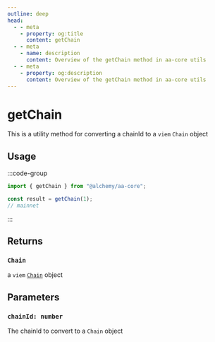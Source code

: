 ```yaml
---
outline: deep
head:
  - - meta
    - property: og:title
      content: getChain
  - - meta
    - name: description
      content: Overview of the getChain method in aa-core utils
  - - meta
    - property: og:description
      content: Overview of the getChain method in aa-core utils
---
```


# getChain

This is a utility method for converting a chainId to a `viem` `Chain` object

## Usage

:::code-group

```ts [example.ts]
import { getChain } from "@alchemy/aa-core";

const result = getChain(1);
// mainnet
```

:::

## Returns

### `Chain`

a `viem` [`Chain`](https://github.com/wagmi-dev/viem/blob/main/src/types/chain.ts) object

## Parameters

### `chainId: number`

The chainId to convert to a `Chain` object
